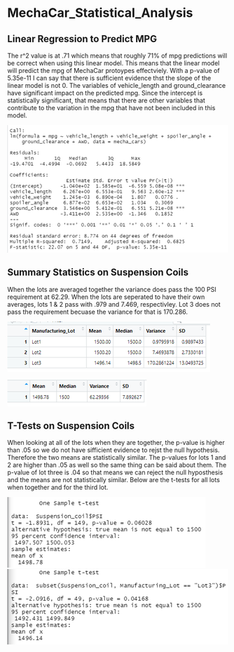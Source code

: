 # MechaCar_Statistical_Analysis

## Linear Regression to Predict MPG

The r^2 value is at .71 which means that roughly 71% of mpg predictions will be correct when using this linear model. This means that the linear model will predict the mpg of MechaCar protoypes effectviely. With a p-value of 5.35e-11 I can say that there is sufficient evidence thst the slope of the linear model is not 0. The variables of vehicle_length and ground_clearance have significant impact on the predicted mpg. Since the intercept is statistically significant, that means that there are other variables that contribute to the variation in the mpg that have not been included in this model. 

![multiple linear reg pic.PNG](https://github.com/JoelS-Pebbles/MechaCar_Statistical_Analysis/blob/main/multiple%20linear%20reg%20pic.PNG)

## Summary Statistics on Suspension Coils

When the lots are averaged together the variance does pass the 100 PSI requirement at 62.29. When the lots are seperated to have their own averages, lots 1 & 2 pass with .979 and 7.469, respectivley. Lot 3 does not pass the requirement becuase the variance for that is 170.286. 

![lot_summary.PNG](https://github.com/JoelS-Pebbles/MechaCar_Statistical_Analysis/blob/main/lot_summary.PNG)

![total summary.PNG](https://github.com/JoelS-Pebbles/MechaCar_Statistical_Analysis/blob/main/total%20summary.PNG)

## T-Tests on Suspension Coils

When looking at all of the lots when they are together, the p-value is higher than .05 so we do not have sifficient evidence to rejst the null hypothesis. Therefore the two means are statistically similar. The p-values for lots 1 and 2 are higher than .05 as well so the same thing can be said about them. The p-value of lot three is .04 so that means we can reject the null hyposthesis and the means are not statistically similar. Below are the t-tests for all lots when together and for the third lot. 

![all lots t-test.PNG](https://github.com/JoelS-Pebbles/MechaCar_Statistical_Analysis/blob/main/all%20lots%20t-test.PNG)
![lot three t-test.PNG](https://github.com/JoelS-Pebbles/MechaCar_Statistical_Analysis/blob/main/lot%20three%20t-test.PNG)
